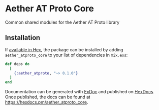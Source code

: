 # Aether AT Proto Core

Common shared modules for the Aether AT Proto library

## Installation

If [available in Hex](https://hex.pm/docs/publish), the package can be installed
by adding `aether_atproto_core` to your list of dependencies in `mix.exs`:

```elixir
def deps do
  [
    {:aether_atproto, "~> 0.1.0"}
  ]
end
```

Documentation can be generated with [ExDoc](https://github.com/elixir-lang/ex_doc)
and published on [HexDocs](https://hexdocs.pm). Once published, the docs can
be found at <https://hexdocs.pm/aether_atproto_core>.
